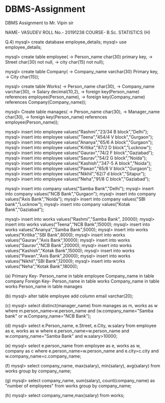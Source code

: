 # DBMS-Assignment
DBMS Assignment to Mr. Vipin sir

 NAME- VASUDEV
 ROLL No.- 20191238
 COURSE- B.Sc. STATISTICS (H)


Q.4)
mysql> create database employee_details;
    mysql> use employee_details;
  
   mysql> create table employee(
    -> Person_name char(30) primary key,
    -> Street char(30) not null,
    -> city char(15) not null);

   mysql> create table Company(
    -> Company_name varchar(30) Primary key,
    -> City char(15));

   mysql> create table Works(
    -> Person_name  char(30),
    -> Company_name varchar(30),
    -> Salary decimal(10,2),
    -> foreign key(Person_name) references employee(Person_name),
    -> foreign key(Company_name) references Company(Company_name));

   mysql> Create table manages(
    -> Person_name char(30),
    -> Manager_name char(30),
    -> foreign key(Person_name) references employee(Person_name));

mysql> insert into employee values("Rashmi","23/34 B block","Delhi");
mysql> insert into employee values("Teena","454/4 V block","Gurgaon");
mysql> insert into employee values("Ananya","65/6 A block","Gurgaon");
mysql> insert into employee values("Kritika","87/2 D block","Lucknow");
mysql> insert into employee values("Gaurav","74/2 F block","Gaziabad");
mysql> insert into employee values("Saurav","54/2 G block","Noida");
mysql> insert into employee values("Kashish","347-5 A block","Noida");
mysql> insert into employee values("Pawan","65/8 V block","Gurgaon");
mysql> insert into employee values("Nikhil","62/7 d block","Sitapur");
mysql> insert into employee values("Neha","91/8 C block","Gaziabad");

mysql> insert into company values("Samba Bank","Delhi");
mysql> insert into company values("NCB Bank","Gurgaon");
mysql> insert into company values("Axis Bank","Noida");
mysql> insert into company values("SBI bank","Lucknow");
mysql> insert into company values("Kotak Bank","Gaziabad");

mysql> insert into works values("Rashmi","Samba Bank", 20000);
mysql> insert into works values("Teena","NCB Bank",15000);
mysql> insert into works values("Ananya","Samba Bank",5000);
mysql> insert into works values("Kritika","SBI Bank",8000);
mysql> insert into works values("Gaurav","Axis Bank",10000);
mysql> insert into works values("Saurav","NCB Bank",20000);
mysql> insert into works values("Kashish","Kotak Bank",15000);
mysql> insert into works values("Pawan","Axis Bank",20000);
mysql> insert into works values("Nikhil","SBI Bank",12000);
mysql> insert into works values("Neha","Kotak Bank",18000);


(a)
Primary Key- Person_name in table employee
                            Company_name in table company
        Foreign Key- Person_name in table works
                            Company_name in table works
                            Person_name in table manages

(b)
mysql> alter table employee add column email varchar(20);

(c)
mysql> select distinct(manager_name) from manages as m, works as w where m.person_name=w.person_name and (w.company_name="Samba bank" or w.Company_name="NCB Bank");

(d)
mysql> select e.Person_name, e.Street, e.City, w.salary from employee as e, works as w where e.person_name=w.person_name and w.company_name="Samba Bank" and w.salary>10000;

(e)
mysql> select e.person_name from employee as e, works as w, company as c where e.person_name=w.person_name and e.city=c.city and w.company_name=c.company_name;

(f)
mysql> select company_name, max(salary), min(salary), avg(salary) from works group by company_name;

(g)
mysql> select company_name, sum(salary), count(company_name) as "number of employees" from works group by company_name;

(h)
mysql> select company_name,max(salary) from works;
